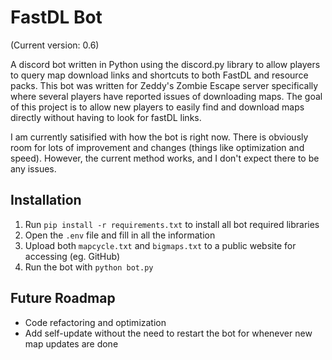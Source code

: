 
# FastDL Bot

(Current version: 0.6)

A discord bot written in Python using the discord.py library to allow players to query map download links and shortcuts to both FastDL and resource packs. This bot was written for Zeddy's Zombie Escape server specifically where several players have reported issues of downloading maps. The goal of this project is to allow new players to easily find and download maps directly without having to look for fastDL links.

I am currently satisified with how the bot is right now. There is obviously room for lots of improvement and changes (things like optimization and speed). However, the current method works, and I don't expect there to be any issues.

## Installation

1. Run `pip install -r requirements.txt` to install all bot required libraries
2. Open the `.env` file and fill in all the information
3. Upload both `mapcycle.txt` and `bigmaps.txt` to a public website for accessing (eg. GitHub)
4. Run the bot with `python bot.py`

## Future Roadmap

- Code refactoring and optimization
- Add self-update without the need to restart the bot for whenever new map updates are done

